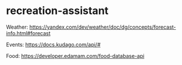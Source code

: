# recreation-assistant

Weather: https://yandex.com/dev/weather/doc/dg/concepts/forecast-info.html#forecast

Events: https://docs.kudago.com/api/#

Food: https://developer.edamam.com/food-database-api

